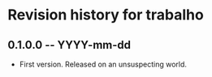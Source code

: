 # Revision history for trabalho

## 0.1.0.0  -- YYYY-mm-dd

* First version. Released on an unsuspecting world.
